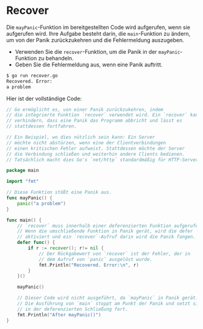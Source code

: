 # Recover

Die `mayPanic`-Funktion im bereitgestellten Code wird aufgerufen, wenn sie aufgerufen wird. Ihre Aufgabe besteht darin, die `main`-Funktion zu ändern, um von der Panik zurückzukehren und die Fehlermeldung auszugeben.

- Verwenden Sie die `recover`-Funktion, um die Panik in der `mayPanic`-Funktion zu behandeln.
- Geben Sie die Fehlermeldung aus, wenn eine Panik auftritt.

```sh
$ go run recover.go
Recovered. Error:
a problem
```

Hier ist der vollständige Code:

```go
// Go ermöglicht es, von einer Panik zurückzukehren, indem
// die integrierte Funktion `recover` verwendet wird. Ein `recover` kann
// verhindern, dass eine Panik das Programm abbricht und lässt es
// stattdessen fortfahren.

// Ein Beispiel, wo dies nützlich sein kann: Ein Server
// möchte nicht abstürzen, wenn eine der Clientverbindungen
// einen kritischen Fehler aufweist. Stattdessen möchte der Server
// die Verbindung schließen und weiterhin andere Clients bedienen.
// Tatsächlich macht dies Go's `net/http` standardmäßig für HTTP-Server.

package main

import "fmt"

// Diese Funktion stößt eine Panik aus.
func mayPanic() {
	panic("a problem")
}

func main() {
	// `recover` muss innerhalb einer deferenzierten Funktion aufgerufen werden.
	// Wenn die umschließende Funktion in Panik gerät, wird die defer
	// aktiviert und ein `recover`-Aufruf darin wird die Panik fangen.
	defer func() {
		if r := recover(); r!= nil {
			// Der Rückgabewert von `recover` ist der Fehler, der in
			// dem Aufruf von `panic` ausgelöst wurde.
			fmt.Println("Recovered. Error:\n", r)
		}
	}()

	mayPanic()

	// Dieser Code wird nicht ausgeführt, da `mayPanic` in Panik gerät.
	// Die Ausführung von `main` stoppt am Punkt der Panik und setzt sich
	// in der deferenzierten Schließung fort.
	fmt.Println("After mayPanic()")
}

```

